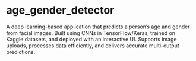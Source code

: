 # age_gender_detector
A deep learning-based application that predicts a person’s age and gender from facial images. Built using CNNs in TensorFlow/Keras, trained on Kaggle datasets, and deployed with an interactive UI. Supports image uploads, processes data efficiently, and delivers accurate multi-output predictions.
